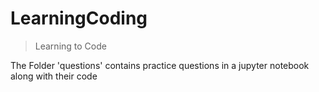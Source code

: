 # LearningCoding
> Learning to Code

The Folder 'questions' contains practice questions in a jupyter notebook along with their code